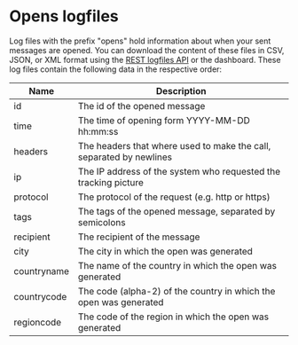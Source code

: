 # Opens logfiles

Log files with the prefix "opens" hold information about when your sent messages
are opened. You can download the content of these files in CSV, JSON, or XML
format using the [REST logfiles API](rest-logfiles) or the dashboard.
These log files contain the following data in the respective order:

| Name        | Description                                                         |
| ----------- | ------------------------------------------------------------------- |
| id          | The id of the opened message                                        |
| time        | The time of opening form YYYY-MM-DD hh:mm:ss                        |
| headers     | The headers that where used to make the call, separated by newlines |
| ip          | The IP address of the system who requested the tracking picture     |
| protocol    | The protocol of the request (e.g. http or https)                    |
| tags        | The tags of the opened message, separated by semicolons             |
| recipient   | The recipient of the message                                        |
| city        | The city in which the open was generated                            |
| countryname | The name of the country in which the open was generated             |
| countrycode | The code (alpha-2) of the country in which the open was generated   |
| regioncode  | The code of the region in which the open was generated              |
